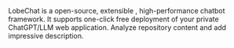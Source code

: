 <examples>
<answer>
LobeChat is a open-source, extensible , high-performance chatbot framework. It supports one-click free deployment of your private ChatGPT/LLM web application.
</answer>
</examples>

<task>
Analyze repository content and add impressive description.
</task>
